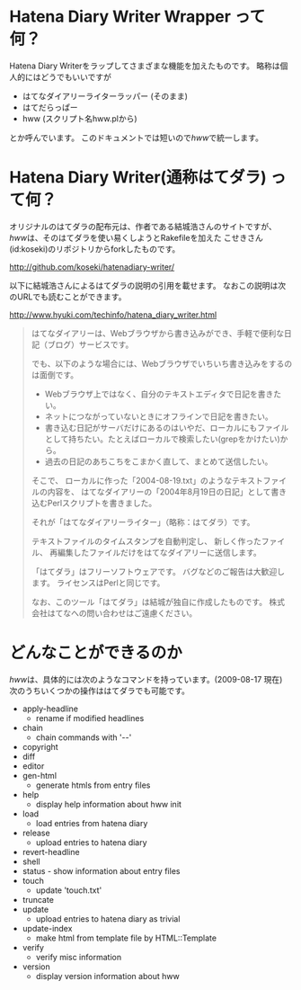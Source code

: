 
Hatena Diary Writer Wrapper って何？
============================================

Hatena Diary Writerをラップしてさまざまな機能を加えたものです。
略称は個人的にはどうでもいいですが

- はてなダイアリーライターラッパー (そのまま)
- はてだらっぱー
- hww (スクリプト名hww.plから)

とか呼んでいます。
このドキュメントでは短いので*hww*で統一します。



Hatena Diary Writer(通称はてダラ) って何？
============================================

オリジナルのはてダラの配布元は、作者である結城浩さんのサイトですが、
*hww*は、そのはてダラを使い易くしようとRakefileを加えた
こせきさん(id:koseki)のリポジトリからforkしたものです。

<http://github.com/koseki/hatenadiary-writer/>


以下に結城浩さんによるはてダラの説明の引用を載せます。
なおこの説明は次のURLでも読むことができます。

<http://www.hyuki.com/techinfo/hatena_diary_writer.html>


> はてなダイアリーは、Webブラウザから書き込みができ、手軽で便利な日記（ブログ）サービスです。
>
> でも、以下のような場合には、Webブラウザでいちいち書き込みをするのは面倒です。
>
> - Webブラウザ上ではなく、自分のテキストエディタで日記を書きたい。
> - ネットにつながっていないときにオフラインで日記を書きたい。
> - 書き込む日記がサーバだけにあるのはいやだ、ローカルにもファイルとして持ちたい。たとえばローカルで検索したい(grepをかけたい)から。
> - 過去の日記のあちこちをこまかく直して、まとめて送信したい。
>
> そこで、 ローカルに作った「2004-08-19.txt」のようなテキストファイルの内容を、 はてなダイアリーの「2004年8月19日の日記」として書き込むPerlスクリプトを書きました。
>
> それが「はてなダイアリーライター」（略称：はてダラ）です。
>
> テキストファイルのタイムスタンプを自動判定し、 新しく作ったファイル、 再編集したファイルだけをはてなダイアリーに送信します。
>
> 「はてダラ」はフリーソフトウェアです。 バグなどのご報告は大歓迎します。 ライセンスはPerlと同じです。
>
> なお、このツール「はてダラ」は結城が独自に作成したものです。 株式会社はてなへの問い合わせはご遠慮ください。



どんなことができるのか
============================================

*hww*は、具体的には次のようなコマンドを持っています。(2009-08-17 現在)
次のうちいくつかの操作ははてダラでも可能です。


- apply-headline
  - rename if modified headlines
- chain
  - chain commands with '--'
- copyright
- diff
- editor
- gen-html
  - generate htmls from entry files
- help
  - display help information about hww
init
- load
  - load entries from hatena diary
- release
  - upload entries to hatena diary
- revert-headline
- shell
- status - show information about entry files
- touch
  - update 'touch.txt'
- truncate
- update
  - upload entries to hatena diary as trivial
- update-index
  - make html from template file by HTML::Template
- verify
  - verify misc information
- version
  - display version information about hww


